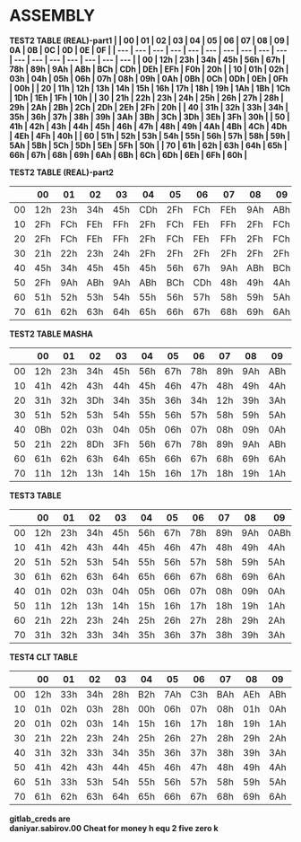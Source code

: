 # ASSEMBLY

<b>TEST2 TABLE (REAL)-part1<b/>
|  | 00 | 01 | 02 | 03 | 04 | 05 | 06 | 07 | 08 | 09 | 0A | 0B | 0C | 0D | 0E | 0F |
| --- | --- | --- | --- | --- | --- | --- | --- | --- | --- | --- | --- | --- | --- | --- | --- | --- |
| 00 | 12h | 23h | 34h | 45h | 56h | 67h | 78h | 89h | 9Ah | ABh | BCh | CDh | DEh | EFh | F0h | 20h |
| 10 | 01h | 02h | 03h | 04h | 05h | 06h | 07h | 08h | 09h | 0Ah | 0Bh | 0Ch | 0Dh | 0Eh | 0Fh | 00h |
| 20 | 11h | 12h | 13h | 14h | 15h | 16h | 17h | 18h | 19h | 1Ah | 1Bh | 1Ch | 1Dh | 1Eh | 1Fh | 10h |
| 30 | 21h | 22h | 23h | 24h | 25h | 26h | 27h | 28h | 29h | 2Ah | 2Bh | 2Ch | 2Dh | 2Eh | 2Fh | 20h |
| 40 | 31h | 32h | 33h | 34h | 35h | 36h | 37h | 38h | 39h | 3Ah | 3Bh | 3Ch | 3Dh | 3Eh | 3Fh | 30h |
| 50 | 41h | 42h | 43h | 44h | 45h | 46h | 47h | 48h | 49h | 4Ah | 4Bh | 4Ch | 4Dh | 4Eh | 4Fh | 40h |
| 60 | 51h | 52h | 53h | 54h | 55h | 56h | 57h | 58h | 59h | 5Ah | 5Bh | 5Ch | 5Dh | 5Eh | 5Fh | 50h |
| 70 | 61h | 62h | 63h | 64h | 65h | 66h | 67h | 68h | 69h | 6Ah | 6Bh | 6Ch | 6Dh | 6Eh | 6Fh | 60h |

<b>TEST2 TABLE (REAL)-part2<b/>

|  | 00 | 01 | 02 | 03 | 04 | 05 | 06 | 07 | 08 | 09 | 0A | 0B | 0C | 0D | 0E | 0F |
| --- | --- | --- | --- | --- | --- | --- | --- | --- | --- | --- | --- | --- | --- | --- | --- | --- |
| 00 | 12h | 23h | 34h | 45h | CDh | 2Fh | FCh | FEh | 9Ah | ABh | BCh | CDh | 2Fh | FCh | FEh | FFh |
| 10 | 2Fh | FCh | FEh | FFh | 2Fh | FCh | FEh | FFh | 2Fh | FCh | FEh | FFh | 2Fh | FCh | FEh | FFh |
| 20 | 2Fh | FCh | FEh | FFh | 2Fh | FCh | FEh | FFh | 2Fh | FCh | FEh | FFh | 2Fh | FCh | FEh | FFh |
| 30 | 21h | 22h | 23h | 24h | 2Fh | 2Fh | 2Fh | 2Fh | 2Fh | 2Fh | 2Fh | 2Fh | 2Fh | FCh | FEh | FFh |
| 40 | 45h | 34h | 45h | 45h | 45h | 56h | 67h | 9Ah | ABh | BCh | CDh | ABh | BCh | BCh | CDh | 9Ah |
| 50 | 2Fh | 9Ah | ABh | 9Ah | ABh | BCh | CDh | 48h | 49h | 4Ah | 4Bh | 4Ch | 4Dh | 4Eh | 4Fh | 40h |
| 60 | 51h | 52h | 53h | 54h | 55h | 56h | 57h | 58h | 59h | 5Ah | 5Bh | 5Ch | 5Dh | 5Eh | 5Fh | 50h |
| 70 | 61h | 62h | 63h | 64h | 65h | 66h | 67h | 68h | 69h | 6Ah | 6Bh | 6Ch | 6Dh | 6Eh | 6Fh | 60h |

<b>TEST2 TABLE MASHA</b>

|  | 00 | 01 | 02 | 03 | 04 | 05 | 06 | 07 | 08 | 09 | 0A | 0B | 0C | 0D | 0E | 0F |
| --- | --- | --- | --- | --- | --- | --- | --- | --- | --- | --- | --- | --- | --- | --- | --- | --- |
| 00 | 12h | 23h | 34h | 45h | 56h | 67h | 78h | 89h | 9Ah | ABh | BCh | CDh | 10h | EFh | F0h | 20h |
| 10 | 41h | 42h | 43h | 44h | 45h | 46h | 47h | 48h | 49h | 4Ah | 4Bh | 4Ch | 4Dh | 4Eh | 4Fh | 40h |
| 20 | 31h | 32h | 3Dh | 34h | 35h | 36h | 34h | 12h | 39h | 3Ah | 3Bh | 3Ch | 3Dh | 3Eh | 3Fh | 30h |
| 30 | 51h | 52h | 53h | 54h | 55h | 56h | 57h | 58h | 59h | 5Ah | 5Bh | 5Ch | 5Dh | 5Eh | 5Fh | 50h |
| 40 | 0Bh | 02h | 03h | 04h | 05h | 06h | 07h | 08h | 09h | 0Ah | 0Bh | 0Ch | 0Dh | 0Eh | 0Fh | 00h |
| 50 | 21h | 22h | 8Dh | 3Fh | 56h | 67h | 78h | 89h | 9Ah | ABh | BCh | CDh | 10h | EFh | F0h | 20h |
| 60 | 61h | 62h | 63h | 64h | 65h | 66h | 67h | 68h | 69h | 6Ah | 6Bh | 6Ch | 6Dh | 6Eh | 6Fh | 60h |
| 70 | 11h | 12h | 13h | 14h | 15h | 16h | 17h | 18h | 19h | 1Ah | 1Bh | 1Ch | 1Dh | 1Eh | 1Fh | 10h |

<b> TEST3 TABLE </b>

|  | 00 | 01 | 02 | 03 | 04 | 05 | 06 | 07 | 08 | 09 | 0A | 0B | 0C | 0D | 0E | 0F |
| --- | --- | --- | --- | --- | --- | --- | --- | --- | --- | --- | --- | --- | --- | --- | --- | --- |
| 00 | 12h | 23h | 34h | 45h | 56h | 67h | 78h | 89h | 9Ah | 0ABh | 0BCh | 0CDh | 0DEh | 0EFh | 0F0h | 20h |
| 10 | 41h | 42h | 43h | 44h | 45h | 46h | 47h | 48h | 49h | 4Ah | 4Bh | 4Ch | 4Dh | 4Eh | 4Fh | 40h |
| 20 | 51h | 52h | 53h | 54h | 55h | 56h | 57h | 58h | 59h | 5Ah | 5Bh | 5Ch | 5Dh | 5Eh | 5Fh | 50h |
| 30 | 61h | 62h | 63h | 64h | 65h | 66h | 67h | 68h | 69h | 6Ah | 6Bh | 6Ch | 6Dh | 6Eh | 6Fh | 60h |
| 40 | 01h | 02h | 03h | 04h | 05h | 06h | 07h | 08h | 09h | 0Ah | 0Bh | 0Ch | 0Dh | 0Eh | 0Fh | 00h |
| 50 | 11h | 12h | 13h | 14h | 15h | 16h | 17h | 18h | 19h | 1Ah | 1Bh | 1Ch | 1Dh | 1Eh | 1Fh | 10h |
| 60 | 21h | 22h | 23h | 24h | 25h | 26h | 27h | 28h | 29h | 2Ah | 2Bh | 2Ch | 2Dh | 2Eh | 2Fh | 20h |
| 70 | 31h | 32h | 33h | 34h | 35h | 36h | 37h | 38h | 39h | 3Ah | 3Bh | 3Ch | 3Dh | 3Eh | 3Fh | 30h |

<b> TEST4 CLT TABLE </b>

|      | 00  | 01  | 02  | 03  | 04  | 05  | 06  | 07  | 08  | 09  | 0A  | 0B  | 0C  | 0D  | 0E  | 0F  |
|------|-----|-----|-----|-----|-----|-----|-----|-----|-----|-----|-----|-----|-----|-----|-----|-----|
| 00   | 12h | 33h | 34h | 28h | B2h | 7Ah | C3h | BAh | AEh | ABh | BCh | CDh | DEh | EFh | F0h | 20h |
| 10   | 01h | 02h | 03h | 28h | 00h | 06h | 07h | 08h | 01h | 0Ah | 10h | CFh | 0Dh | 0Eh | 0Fh | 00h |
| 20   | 01h | 02h | 03h | 14h | 15h | 16h | 17h | 18h | 19h | 1Ah | 1Bh | 1Ch | 1Dh | 1Eh | 1Fh | 10h |
| 30   | 21h | 22h | 23h | 24h | 25h | 26h | 27h | 28h | 29h | 2Ah | 2Bh | 2Ch | 2Dh | 2Eh | 2Fh | 20h |
| 40   | 31h | 32h | 33h | 34h | 35h | 36h | 37h | 38h | 39h | 3Ah | 3Bh | 3Ch | 3Dh | 3Eh | 3Fh | 30h |
| 50   | 41h | 42h | 43h | 44h | 45h | 46h | 47h | 48h | 49h | 4Ah | 4Bh | 4Ch | 4Dh | 4Eh | 4Fh | 40h |
| 60   | 51h | 33h | 53h | 54h | 55h | 56h | 57h | 58h | 59h | 5Ah | 5Bh | 5Ch | 5Dh | 5Eh | 5Fh | 50h |
| 70   | 61h | 62h | 63h | 64h | 65h | 66h | 67h | 68h | 69h | 6Ah | 6Bh | 6Ch | 6Dh | 6Eh | 6Fh | 60h |


gitlab_creds are <br>
daniyar.sabirov.00
Cheat for money h equ 2 five zero k

